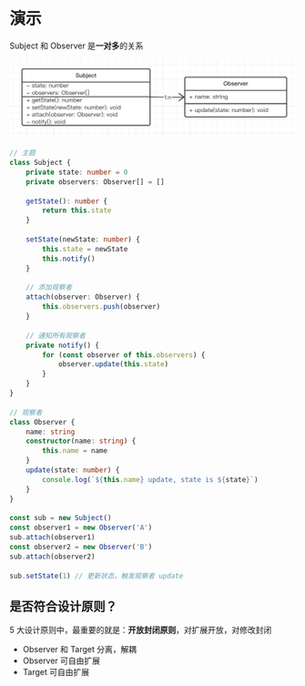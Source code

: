 # 演示

Subject 和 Observer 是**一对多**的关系

![](./img/观察者模式.png)

```ts
// 主题
class Subject {
    private state: number = 0
    private observers: Observer[] = []

    getState(): number {
        return this.state
    }

    setState(newState: number) {
        this.state = newState
        this.notify()
    }

    // 添加观察者
    attach(observer: Observer) {
        this.observers.push(observer)
    }

    // 通知所有观察者
    private notify() {
        for (const observer of this.observers) {
            observer.update(this.state)
        }
    }
}

// 观察者
class Observer {
    name: string
    constructor(name: string) {
        this.name = name
    }
    update(state: number) {
        console.log(`${this.name} update, state is ${state}`)
    }
}

const sub = new Subject()
const observer1 = new Observer('A')
sub.attach(observer1)
const observer2 = new Observer('B')
sub.attach(observer2)

sub.setState(1) // 更新状态，触发观察者 update
```

## 是否符合设计原则？

5 大设计原则中，最重要的就是：**开放封闭原则**，对扩展开放，对修改封闭

- Observer 和 Target 分离，解耦
- Observer 可自由扩展
- Target 可自由扩展

